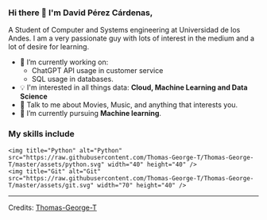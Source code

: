 ### Hi there 👋 I'm David Pérez Cárdenas,

A Student of Computer and Systems engineering at Universidad de los Andes. I am a very passionate guy with lots of interest in the medium and a lot of desire for learning.


- 🔭 I’m currently working on:
	- ChatGPT API usage in customer service
	- SQL usage in databases.
- :bulb: I'm interested in all things data: **Cloud, Machine Learning and Data Science**
- 💬 Talk to me about Movies, Music, and anything that interests you.
- 🌱 I’m currently pursuing **Machine learning**.

### My skills include

<p align="center">

	<img title="Python" alt="Python" src="https://raw.githubusercontent.com/Thomas-George-T/Thomas-George-T/master/assets/python.svg" width="40" height="40" />
	<img title="Git" alt="Git" src="https://raw.githubusercontent.com/Thomas-George-T/Thomas-George-T/master/assets/git.svg" width="70" height="40" />

</p>


-----

Credits: [Thomas-George-T](https://github.com/Thomas-George-T)

